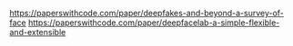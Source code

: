 

<!--
 * @version:
 * @Author:  StevenJokess https://github.com/StevenJokess
 * @Date: 2020-09-28 18:57:58
 * @LastEditors:  StevenJokess https://github.com/StevenJokess
 * @LastEditTime: 2020-10-05 14:36:46
 * @Description:
 * @TODO::
 * @Reference:
-->


https://paperswithcode.com/paper/deepfakes-and-beyond-a-survey-of-face
https://paperswithcode.com/paper/deepfacelab-a-simple-flexible-and-extensible
